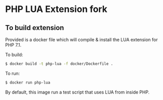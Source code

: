# PHP LUA Extension fork

## To build extension

Provided is a docker file which will compile & install the LUA extension for PHP 7.1.

To build:

```bash
$ docker build -t php-lua -f docker/Dockerfile .
```

To run:

```bash
$ docker run php-lua
```

By default, this image run a test script that uses LUA from inside PHP.
